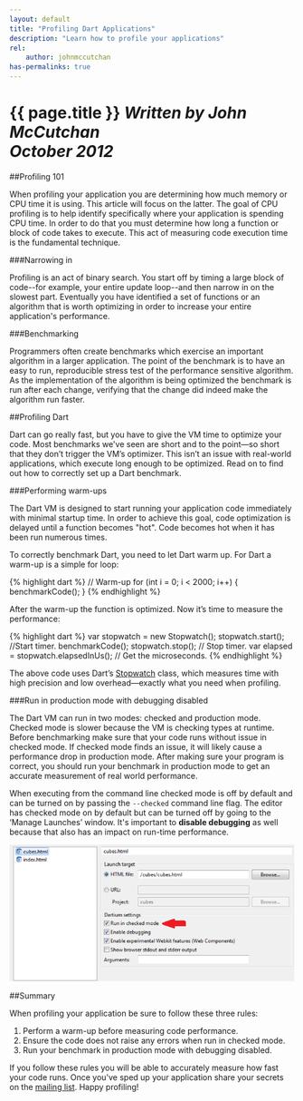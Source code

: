 ```yaml
--- 
layout: default
title: "Profiling Dart Applications"
description: "Learn how to profile your applications"
rel:
    author: johnmccutchan
has-permalinks: true
---
```


# {{ page.title }} _Written by John McCutchan <br /> October 2012_

##Profiling 101

When profiling your application you are determining how much memory or CPU time
it is using. This article will focus on the latter. The goal of CPU profiling is
to help identify specifically where your application is spending CPU time. In
order to do that you must determine how long a function or block of code takes
to execute. This act of measuring code execution time is the fundamental
technique.

###Narrowing in

Profiling is an act of binary search. You start off by timing a large block of
code--for example, your entire update loop--and then narrow in on the slowest
part. Eventually you have identified a set of functions or an algorithm that is
worth optimizing in order to increase your entire application's performance.

###Benchmarking

Programmers often create benchmarks which exercise an important algorithm in a
larger application. The point of the benchmark is to have an easy to run,
reproducible stress test of the performance sensitive algorithm. As the
implementation of the algorithm is being optimized the benchmark is run after
each change, verifying that the change did indeed make the algorithm run faster.

##Profiling Dart

Dart can go really fast, but you have to give the VM time to optimize your code.
Most benchmarks we've seen are short and to the point—so short that they don’t
trigger the VM’s optimizer. This isn’t an issue with real-world applications,
which execute long enough to be optimized. Read on to find out how to correctly
set up a Dart benchmark.

###Performing warm-ups

The Dart VM is designed to start running your application code immediately with
minimal startup time. In order to achieve this goal, code optimization is
delayed until a function becomes "hot". Code becomes hot when it has been run
numerous times.

To correctly benchmark Dart, you need to let Dart warm up. For Dart a warm-up is
a simple for loop:

{% highlight dart %}
// Warm-up
for (int i = 0; i < 2000; i++) {
    benchmarkCode();
}
{% endhighlight %}

After the warm-up the function is optimized. Now it’s time to measure the
performance:

{% highlight dart %}
var stopwatch = new Stopwatch();
stopwatch.start(); //Start timer.
benchmarkCode();
stopwatch.stop(); // Stop timer.
var elapsed = stopwatch.elapsedInUs(); // Get the microseconds.
{% endhighlight %}

The above code uses Dart’s
[Stopwatch](http://api.dartlang.org/docs/bleeding_edge/dart_core/Stopwatch.html)
class, which measures time with high precision and low overhead—exactly what you
need when profiling.

###Run in production mode with debugging disabled

The Dart VM can run in two modes: checked and production mode. Checked mode is
slower because the VM is checking types at runtime. Before benchmarking make
sure that your code runs without issue in checked mode. If checked mode finds an
issue, it will likely cause a performance drop in production mode. After making
sure your program is correct, you should run your benchmark in production mode
to get an accurate measurement of real world performance.

When executing from the command line checked mode is off by default and can be
turned on by passing the `--checked` command line flag. The editor has checked
mode on by default but can be turned off by going to the ‘Manage Launches’
window. It's important to **disable debugging** as well because that also has an
impact on run-time performance.

<div style="display:block; margin-left:auto; margin-right:auto"><img src="checkedmode.png" /></div>

##Summary

When profiling your application be sure to follow these three rules:

1. Perform a warm-up before measuring code performance.
1. Ensure the code does not raise any errors when run in checked mode.
1. Run your benchmark in production mode with debugging disabled.

If you follow these rules you will be able to accurately measure how fast your
code runs. Once you've sped up your application share your secrets on the
[mailing list](https://groups.google.com/a/dartlang.org/forum/?fromgroups#!forum/misc).
Happy profiling!
